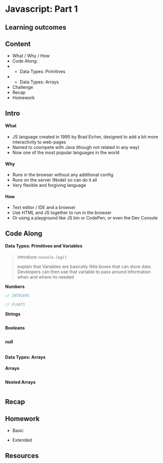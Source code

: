 # Javascript: Part 1

## Learning outcomes

## Content

* What / Why / How
* Code Along:
* * Data Types: Primitives
* * Data Types: Arrays
* Challenge
* Recap
* Homework

## Intro

#### What

* JS language created in 1995 by Brad Eicher, designed to add a bit more interactivity to web-pages
* Named to coompete with Java (though not related in any way)
* Now one of the most popular languages in the world

#### Why

* Runs in the browser without any additional config
* Runs on the server (Node) so can do it all
* Very flexible and forgiving language

#### How

* Text editor / IDE and a browser
* Use HTML and JS together to run in the browser
* Or using a playground like JS bin or CodePen, or even the Dev Console

## Code Along

#### Data Types: Primitives and Variables

> introduce `console.log()`
> 
> explain that Variables are basically little boxes that can store data.
> Developers can then use that variable to pass around information when and where its needed

**Numbers**
```javascript
// INTEGERS

// FLOATS

```

**Strings**
```javascript
```

**Booleans**
```javascript
```

**null**
```javascript
```

#### Data Types: Arrays

**Arrays**
```javascript
```

**Nested Arrays**
```javascript
```

## Recap

## Homework

- Basic

- Extended

## Resources